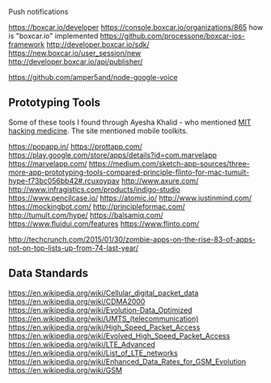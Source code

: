 
<!--
-->

Push notifications

https://boxcar.io/developer
https://console.boxcar.io/organizations/865
how is "boxcar.io" implemented
https://github.com/processone/boxcar-ios-framework
http://developer.boxcar.io/sdk/
https://new.boxcar.io/user_session/new
http://developer.boxcar.io/api/publisher/


https://github.com/amper5and/node-google-voice

Prototyping Tools
-----------------

Some of these tools I found through Ayesha Khalid - who
mentioned
[MIT hacking medicine]( http://hackingmedicine.mit.edu/toolkits/ ).
The site mentioned mobile toolkits.

https://popapp.in/
https://prottapp.com/
https://play.google.com/store/apps/details?id=com.marvelapp
https://marvelapp.com/
https://medium.com/sketch-app-sources/three-more-app-prototyping-tools-compared-principle-flinto-for-mac-tumult-hype-f73bc056bb42#.rcuxoypav
http://www.axure.com/
http://www.infragistics.com/products/indigo-studio
https://www.pencilcase.io/
https://atomic.io/
http://www.justinmind.com/
https://mockingbot.com/
http://principleformac.com/
http://tumult.com/hype/
https://balsamiq.com/
https://www.fluidui.com/features
https://www.flinto.com/


http://techcrunch.com/2015/01/30/zombie-apps-on-the-rise-83-of-apps-not-on-top-lists-up-from-74-last-year/

Data Standards
--------------

https://en.wikipedia.org/wiki/Cellular_digital_packet_data
https://en.wikipedia.org/wiki/CDMA2000
https://en.wikipedia.org/wiki/Evolution-Data_Optimized
https://en.wikipedia.org/wiki/UMTS_(telecommunication)
https://en.wikipedia.org/wiki/High_Speed_Packet_Access
https://en.wikipedia.org/wiki/Evolved_High_Speed_Packet_Access
https://en.wikipedia.org/wiki/LTE_Advanced
https://en.wikipedia.org/wiki/List_of_LTE_networks
https://en.wikipedia.org/wiki/Enhanced_Data_Rates_for_GSM_Evolution
https://en.wikipedia.org/wiki/GSM

<!-- vim: set autoindent expandtab sw=4 syntax=markdown: -->
